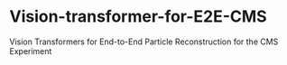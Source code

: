 # Vision-transformer-for-E2E-CMS
Vision Transformers for End-to-End Particle Reconstruction for the CMS Experiment
